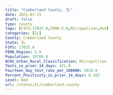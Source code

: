 ```yaml
---
title: "Cumberland County, IL"
date: 2021-01-15
draft: false
type: county
tags: [FIPS:17035.0,FEMA:5.0,Micropolitan,Red]
categories: [IL]
County: Cumberland County
State: IL
FIPS: 17035.0
FEMA_Region: 5.0
Population: 10766.0
NCHS_Urban_Rural_Classification: Micropolitan
Tests_in_prior_14_days: 421.0
Fourteen_day_test_rate_per_100000: 3910.0
Percent_Positivity_in_prior_14_days: 0.162
Level: Red
url: /states/IL/cumberland-county
---
```



